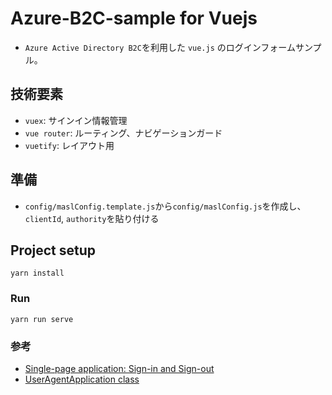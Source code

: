 # Azure-B2C-sample for Vuejs

- `Azure Active Directory B2C`を利用した `vue.js` のログインフォームサンプル。

## 技術要素

- `vuex`: サインイン情報管理
- `vue router`: ルーティング、ナビゲーションガード
- `vuetify`: レイアウト用

## 準備

- `config/maslConfig.template.js`から`config/maslConfig.js`を作成し、`clientId`, `authority`を貼り付ける

## Project setup

```
yarn install
```

### Run

```
yarn run serve
```

### 参考

- [Single-page application: Sign-in and Sign-out](https://docs.microsoft.com/bs-latn-ba/azure/active-directory/develop/scenario-spa-sign-in?tabs=javascript)
- [UserAgentApplication class](https://pub.dev/documentation/msal_js/latest/msal_js/UserAgentApplication-class.html)
